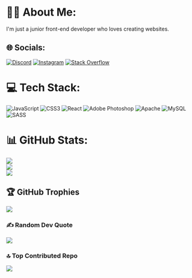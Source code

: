 # 👨‍💻 About Me:
I'm just a junior front-end developer who loves creating websites.


## 🌐 Socials:
[![Discord](https://img.shields.io/badge/Discord-%237289DA.svg?logo=discord&logoColor=white)](https://discord.gg/https://discord.gg/rVxXZF7B) [![Instagram](https://img.shields.io/badge/Instagram-%23E4405F.svg?logo=Instagram&logoColor=white)](https://instagram.com/krzvvsiek) [![Stack Overflow](https://img.shields.io/badge/-Stackoverflow-FE7A16?logo=stack-overflow&logoColor=white)](https://stackoverflow.com/users/22135038/n1nis) 

# 💻 Tech Stack:
![JavaScript](https://img.shields.io/badge/javascript-%23323330.svg?style=for-the-badge&logo=javascript&logoColor=%23F7DF1E) ![CSS3](https://img.shields.io/badge/css3-%231572B6.svg?style=for-the-badge&logo=css3&logoColor=white) ![React](https://img.shields.io/badge/react-%2320232a.svg?style=for-the-badge&logo=react&logoColor=%2361DAFB) ![Adobe Photoshop](https://img.shields.io/badge/adobephotoshop-%2331A8FF.svg?style=for-the-badge&logo=adobephotoshop&logoColor=white) ![Apache](https://img.shields.io/badge/apache-%23D42029.svg?style=for-the-badge&logo=apache&logoColor=white) ![MySQL](https://img.shields.io/badge/mysql-%2300f.svg?style=for-the-badge&logo=mysql&logoColor=white) ![SASS](https://img.shields.io/badge/SASS-hotpink.svg?style=for-the-badge&logo=SASS&logoColor=white) 
# 📊 GitHub Stats:
![](https://github-readme-stats.vercel.app/api?username=n1nis&theme=dark&hide_border=false&include_all_commits=false&count_private=false)<br/>
![](https://github-readme-streak-stats.herokuapp.com/?user=n1nis&theme=dark&hide_border=false)<br/>
![](https://github-readme-stats.vercel.app/api/top-langs/?username=n1nis&theme=dark&hide_border=false&include_all_commits=false&count_private=false&layout=compact)

## 🏆 GitHub Trophies
![](https://github-profile-trophy.vercel.app/?username=n1nis&theme=radical&no-frame=true&no-bg=false&margin-w=4)

### ✍️ Random Dev Quote
![](https://quotes-github-readme.vercel.app/api?type=horizontal&theme=radical)

### 🔝 Top Contributed Repo
![](https://github-contributor-stats.vercel.app/api?username=n1nis&limit=5&theme=dark&combine_all_yearly_contributions=true)

<!-- Proudly created with GPRM ( https://gprm.itsvg.in ) -->
